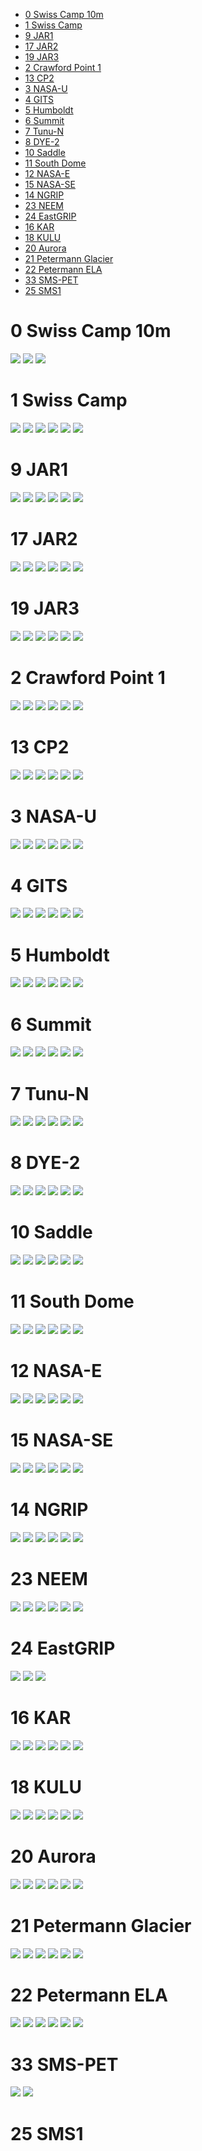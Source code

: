 * [0 Swiss Camp 10m](#s1)
* [1 Swiss Camp](#s2)
* [9 JAR1](#s3)
* [17 JAR2](#s4)
* [19 JAR3](#s5)
* [2 Crawford Point 1](#s6)
* [13 CP2](#s7)
* [3 NASA-U](#s8)
* [4 GITS](#s9)
* [5 Humboldt](#s10)
* [6 Summit](#s11)
* [7 Tunu-N](#s12)
* [8 DYE-2](#s13)
* [10 Saddle](#s14)
* [11 South Dome](#s15)
* [12 NASA-E](#s16)
* [15 NASA-SE](#s17)
* [14 NGRIP](#s18)
* [23 NEEM](#s19)
* [24 EastGRIP](#s20)
* [16 KAR](#s21)
* [18 KULU](#s22)
* [20 Aurora](#s23)
* [21 Petermann Glacier](#s24)
* [22 Petermann ELA](#s25)
* [33 SMS-PET](#s26)
* [25 SMS1](#s27)
# <a id='s1' />0 Swiss Camp 10m
![](../figures/L0_diagnostic/0_SwissCamp10m_0.png)
![](../figures/L0_diagnostic/0_SwissCamp10m_1.png)
![](../figures/L0_diagnostic/0_SwissCamp10m_2.png)
# <a id='s2' />1 Swiss Camp
![](../figures/L0_diagnostic/1_SwissCamp_0.png)
![](../figures/L0_diagnostic/1_SwissCamp_1.png)
![](../figures/L0_diagnostic/1_SwissCamp_2.png)
![](../figures/L0_diagnostic/1_SwissCamp_3.png)
![](../figures/L0_diagnostic/1_SwissCamp_4.png)
![](../figures/L0_diagnostic/1_SwissCamp_5.png)
# <a id='s3' />9 JAR1
![](../figures/L0_diagnostic/9_JAR1_0.png)
![](../figures/L0_diagnostic/9_JAR1_1.png)
![](../figures/L0_diagnostic/9_JAR1_2.png)
![](../figures/L0_diagnostic/9_JAR1_3.png)
![](../figures/L0_diagnostic/9_JAR1_4.png)
![](../figures/L0_diagnostic/9_JAR1_5.png)
# <a id='s4' />17 JAR2
![](../figures/L0_diagnostic/17_JAR2_0.png)
![](../figures/L0_diagnostic/17_JAR2_1.png)
![](../figures/L0_diagnostic/17_JAR2_2.png)
![](../figures/L0_diagnostic/17_JAR2_3.png)
![](../figures/L0_diagnostic/17_JAR2_4.png)
![](../figures/L0_diagnostic/17_JAR2_5.png)
# <a id='s5' />19 JAR3
![](../figures/L0_diagnostic/19_JAR3_0.png)
![](../figures/L0_diagnostic/19_JAR3_1.png)
![](../figures/L0_diagnostic/19_JAR3_2.png)
![](../figures/L0_diagnostic/19_JAR3_3.png)
![](../figures/L0_diagnostic/19_JAR3_4.png)
![](../figures/L0_diagnostic/19_JAR3_5.png)
# <a id='s6' />2 Crawford Point 1
![](../figures/L0_diagnostic/2_CrawfordPoint1_0.png)
![](../figures/L0_diagnostic/2_CrawfordPoint1_1.png)
![](../figures/L0_diagnostic/2_CrawfordPoint1_2.png)
![](../figures/L0_diagnostic/2_CrawfordPoint1_3.png)
![](../figures/L0_diagnostic/2_CrawfordPoint1_4.png)
![](../figures/L0_diagnostic/2_CrawfordPoint1_5.png)
# <a id='s7' />13 CP2
![](../figures/L0_diagnostic/13_CP2_0.png)
![](../figures/L0_diagnostic/13_CP2_1.png)
![](../figures/L0_diagnostic/13_CP2_2.png)
![](../figures/L0_diagnostic/13_CP2_3.png)
![](../figures/L0_diagnostic/13_CP2_4.png)
![](../figures/L0_diagnostic/13_CP2_5.png)
# <a id='s8' />3 NASA-U
![](../figures/L0_diagnostic/3_NASA-U_0.png)
![](../figures/L0_diagnostic/3_NASA-U_1.png)
![](../figures/L0_diagnostic/3_NASA-U_2.png)
![](../figures/L0_diagnostic/3_NASA-U_3.png)
![](../figures/L0_diagnostic/3_NASA-U_4.png)
![](../figures/L0_diagnostic/3_NASA-U_5.png)
# <a id='s9' />4 GITS
![](../figures/L0_diagnostic/4_GITS_0.png)
![](../figures/L0_diagnostic/4_GITS_1.png)
![](../figures/L0_diagnostic/4_GITS_2.png)
![](../figures/L0_diagnostic/4_GITS_3.png)
![](../figures/L0_diagnostic/4_GITS_4.png)
![](../figures/L0_diagnostic/4_GITS_5.png)
# <a id='s10' />5 Humboldt
![](../figures/L0_diagnostic/5_Humboldt_0.png)
![](../figures/L0_diagnostic/5_Humboldt_1.png)
![](../figures/L0_diagnostic/5_Humboldt_2.png)
![](../figures/L0_diagnostic/5_Humboldt_3.png)
![](../figures/L0_diagnostic/5_Humboldt_4.png)
![](../figures/L0_diagnostic/5_Humboldt_5.png)
# <a id='s11' />6 Summit
![](../figures/L0_diagnostic/6_Summit_0.png)
![](../figures/L0_diagnostic/6_Summit_1.png)
![](../figures/L0_diagnostic/6_Summit_2.png)
![](../figures/L0_diagnostic/6_Summit_3.png)
![](../figures/L0_diagnostic/6_Summit_4.png)
![](../figures/L0_diagnostic/6_Summit_5.png)
# <a id='s12' />7 Tunu-N
![](../figures/L0_diagnostic/7_Tunu-N_0.png)
![](../figures/L0_diagnostic/7_Tunu-N_1.png)
![](../figures/L0_diagnostic/7_Tunu-N_2.png)
![](../figures/L0_diagnostic/7_Tunu-N_3.png)
![](../figures/L0_diagnostic/7_Tunu-N_4.png)
![](../figures/L0_diagnostic/7_Tunu-N_5.png)
# <a id='s13' />8 DYE-2
![](../figures/L0_diagnostic/8_DYE-2_0.png)
![](../figures/L0_diagnostic/8_DYE-2_1.png)
![](../figures/L0_diagnostic/8_DYE-2_2.png)
![](../figures/L0_diagnostic/8_DYE-2_3.png)
![](../figures/L0_diagnostic/8_DYE-2_4.png)
![](../figures/L0_diagnostic/8_DYE-2_5.png)
# <a id='s14' />10 Saddle
![](../figures/L0_diagnostic/10_Saddle_0.png)
![](../figures/L0_diagnostic/10_Saddle_1.png)
![](../figures/L0_diagnostic/10_Saddle_2.png)
![](../figures/L0_diagnostic/10_Saddle_3.png)
![](../figures/L0_diagnostic/10_Saddle_4.png)
![](../figures/L0_diagnostic/10_Saddle_5.png)
# <a id='s15' />11 South Dome
![](../figures/L0_diagnostic/11_SouthDome_0.png)
![](../figures/L0_diagnostic/11_SouthDome_1.png)
![](../figures/L0_diagnostic/11_SouthDome_2.png)
![](../figures/L0_diagnostic/11_SouthDome_3.png)
![](../figures/L0_diagnostic/11_SouthDome_4.png)
![](../figures/L0_diagnostic/11_SouthDome_5.png)
# <a id='s16' />12 NASA-E
![](../figures/L0_diagnostic/12_NASA-E_0.png)
![](../figures/L0_diagnostic/12_NASA-E_1.png)
![](../figures/L0_diagnostic/12_NASA-E_2.png)
![](../figures/L0_diagnostic/12_NASA-E_3.png)
![](../figures/L0_diagnostic/12_NASA-E_4.png)
![](../figures/L0_diagnostic/12_NASA-E_5.png)
# <a id='s17' />15 NASA-SE
![](../figures/L0_diagnostic/15_NASA-SE_0.png)
![](../figures/L0_diagnostic/15_NASA-SE_1.png)
![](../figures/L0_diagnostic/15_NASA-SE_2.png)
![](../figures/L0_diagnostic/15_NASA-SE_3.png)
![](../figures/L0_diagnostic/15_NASA-SE_4.png)
![](../figures/L0_diagnostic/15_NASA-SE_5.png)
# <a id='s18' />14 NGRIP
![](../figures/L0_diagnostic/14_NGRIP_0.png)
![](../figures/L0_diagnostic/14_NGRIP_1.png)
![](../figures/L0_diagnostic/14_NGRIP_2.png)
![](../figures/L0_diagnostic/14_NGRIP_3.png)
![](../figures/L0_diagnostic/14_NGRIP_4.png)
![](../figures/L0_diagnostic/14_NGRIP_5.png)
# <a id='s19' />23 NEEM
![](../figures/L0_diagnostic/23_NEEM_0.png)
![](../figures/L0_diagnostic/23_NEEM_1.png)
![](../figures/L0_diagnostic/23_NEEM_2.png)
![](../figures/L0_diagnostic/23_NEEM_3.png)
![](../figures/L0_diagnostic/23_NEEM_4.png)
![](../figures/L0_diagnostic/23_NEEM_5.png)
# <a id='s20' />24 EastGRIP
![](../figures/L0_diagnostic/24_EastGRIP_0.png)
![](../figures/L0_diagnostic/24_EastGRIP_1.png)
![](../figures/L0_diagnostic/24_EastGRIP_2.png)
# <a id='s21' />16 KAR
![](../figures/L0_diagnostic/16_KAR_0.png)
![](../figures/L0_diagnostic/16_KAR_1.png)
![](../figures/L0_diagnostic/16_KAR_2.png)
![](../figures/L0_diagnostic/16_KAR_3.png)
![](../figures/L0_diagnostic/16_KAR_4.png)
![](../figures/L0_diagnostic/16_KAR_5.png)
# <a id='s22' />18 KULU
![](../figures/L0_diagnostic/18_KULU_0.png)
![](../figures/L0_diagnostic/18_KULU_1.png)
![](../figures/L0_diagnostic/18_KULU_2.png)
![](../figures/L0_diagnostic/18_KULU_3.png)
![](../figures/L0_diagnostic/18_KULU_4.png)
![](../figures/L0_diagnostic/18_KULU_5.png)
# <a id='s23' />20 Aurora
![](../figures/L0_diagnostic/20_Aurora_0.png)
![](../figures/L0_diagnostic/20_Aurora_1.png)
![](../figures/L0_diagnostic/20_Aurora_2.png)
![](../figures/L0_diagnostic/20_Aurora_3.png)
![](../figures/L0_diagnostic/20_Aurora_4.png)
![](../figures/L0_diagnostic/20_Aurora_5.png)
# <a id='s24' />21 Petermann Glacier
![](../figures/L0_diagnostic/21_PetermannGlacier_0.png)
![](../figures/L0_diagnostic/21_PetermannGlacier_1.png)
![](../figures/L0_diagnostic/21_PetermannGlacier_2.png)
![](../figures/L0_diagnostic/21_PetermannGlacier_3.png)
![](../figures/L0_diagnostic/21_PetermannGlacier_4.png)
![](../figures/L0_diagnostic/21_PetermannGlacier_5.png)
# <a id='s25' />22 Petermann ELA
![](../figures/L0_diagnostic/22_PetermannELA_0.png)
![](../figures/L0_diagnostic/22_PetermannELA_1.png)
![](../figures/L0_diagnostic/22_PetermannELA_2.png)
![](../figures/L0_diagnostic/22_PetermannELA_3.png)
![](../figures/L0_diagnostic/22_PetermannELA_4.png)
![](../figures/L0_diagnostic/22_PetermannELA_5.png)
# <a id='s26' />33 SMS-PET
![](../figures/L0_diagnostic/33_SMS-PET_0.png)
![](../figures/L0_diagnostic/33_SMS-PET_1.png)
# <a id='s27' />25 SMS1
